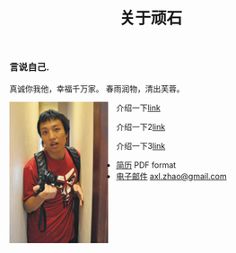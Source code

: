 ﻿---
title: '关于顽石'
layout: page
published: true
permalink: about
---

### 言说自己. 

真诚你我他，幸福千万家。
春雨润物，清出芙蓉。

<img src="/images/axl.png" style="width: 35%; float:left;margin:0 1em 1em 0;" alt="顽石" />

介绍一下[link](address)

介绍一下2[link](address)

介绍一下3[link](address)

- [简历](//justtest.pdf) PDF format
- [电子邮件](//mailto:axl.zhao@gmail.com) axl.zhao@gmail.com
